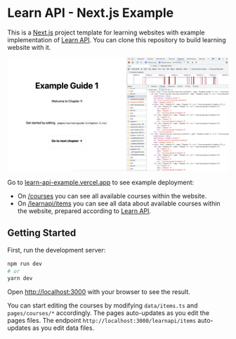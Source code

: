 # Learn API - Next.js Example

This is a [Next.js](https://nextjs.org/) project template for learning websites with example implementation of [Learn API](https://github.com/orzechdev/learn-api). You can clone this repository to build learning website with it.

![Project preview](readme-image-1.png)

Go to [learn-api-example.vercel.app](https://learn-api-example.vercel.app) to see example deployment:

- On [/courses](https://learn-api-example.vercel.app/courses) you can see all available courses within the website.
- On [/learnapi/items](https://learn-api-example.vercel.app/learnapi/items) you can see all data about available courses within the website, prepared according to [Learn API](https://github.com/orzechdev/learn-api).

## Getting Started

First, run the development server:

```bash
npm run dev
# or
yarn dev
```

Open [http://localhost:3000](http://localhost:3000) with your browser to see the result.

You can start editing the courses by modifying `data/items.ts` and `pages/courses/*` accordingly. The pages auto-updates as you edit the pages files. The endpoint `http://localhost:3000/learnapi/items` auto-updates as you edit data files.
